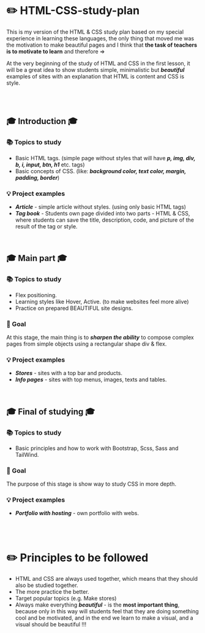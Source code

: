 # ✏️ HTML-CSS-study-plan
This is my version of the HTML & CSS study plan based on my special experience in learning these languages, the only thing that moved me was the motivation to make beautiful pages and I think that **the task of teachers is to motivate to learn** and therefore =>

At the very beginning of the study of HTML and CSS in the first lesson, it will be a great idea to show students simple, minimalistic but _**beautiful**_ examples of sites with an explanation that HTML is content and CSS is style.

<br>
<br>

## 🎓 Introduction 🎓
### 📚 Topics to study
 - Basic HTML tags. (simple page without styles that will have _**p, img, div, b, i, input, btn, h1**_ etc. tags)
 - Basic concepts of CSS. (like: _**background color, text color, margin, padding, border**_)
 
### 💡 Project examples 
 - _**Article**_  -  simple article without styles. (using only basic HTML tags)
 - _**Tag book**_ -  Students own page divided into two parts - HTML & CSS, where students can save the title, description, code, and picture of the result of the tag or style.

<br>

## 🎓 Main part 🎓
### 📚 Topics to study
 - Flex positioning.
 - Learning styles like Hover, Active. (to make websites feel more alive)
 - Practice on prepared BEAUTIFUL site designs.

### 🎯 Goal
At this stage, the main thing is to _**sharpen the ability**_ to compose complex pages from simple objects using a rectangular shape div & flex.

### 💡 Project examples
 - _**Stores**_ - sites with a top bar and products.
 - _**Info pages**_ - sites with top menus, images, texts and tables.

<br>

## 🎓 Final of studying 🎓
### 📚 Topics to study
 - Basic principles and how to work with Bootstrap, Scss, Sass and TailWind.

### 🎯 Goal
The purpose of this stage is show way to study CSS in more depth.

### 💡 Project examples
 - _**Portfolio with hosting**_ - own portfolio with webs.

<br>
<br>

# ✏️ Principles to be followed
 - HTML and CSS are always used together, which means that they should also be studied together.
 - The more practice the better.
 - Target popular topics (e.g. Make stores)
 - Always make everything _**beautiful**_ - is the **most important thing**, because only in this way will students feel that they are doing something cool and be motivated, and in the end we learn to make a visual, and a visual should be beautiful !!!

